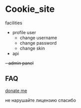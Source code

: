 
# Cookie_site

facilities
- profile user
  - change username
  - change password
  - change skin
- api

~~- admin panel~~

## FAQ




<!-- #### Question 2 -->

<!-- Answer 2 -->

[donate me](https://oxapay.com/donate/48071260)


не нарушайте лицензию спасибо
